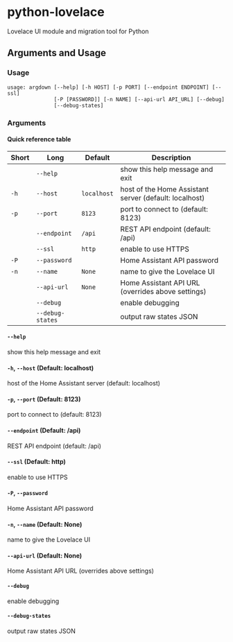 # python-lovelace
Lovelace UI module and migration tool for Python

## Arguments and Usage

### Usage

```
usage: argdown [--help] [-h HOST] [-p PORT] [--endpoint ENDPOINT] [--ssl]
               [-P [PASSWORD]] [-n NAME] [--api-url API_URL] [--debug]
               [--debug-states]
```

### Arguments

#### Quick reference table

|Short|Long            |Default    |Description                                           |
|-----|----------------|-----------|------------------------------------------------------|
|     |`--help`        |           |show this help message and exit                       |
|`-h` |`--host`        |`localhost`|host of the Home Assistant server (default: localhost)|
|`-p` |`--port`        |`8123`     |port to connect to (default: 8123)                    |
|     |`--endpoint`    |`/api`     |REST API endpoint (default: /api)                     |
|     |`--ssl`         |`http`     |enable to use HTTPS                                   |
|`-P` |`--password`    |           |Home Assistant API password                           |
|`-n` |`--name`        |`None`     |name to give the Lovelace UI                          |
|     |`--api-url`     |`None`     |Home Assistant API URL (overrides above settings)     |
|     |`--debug`       |           |enable debugging                                      |
|     |`--debug-states`|           |output raw states JSON                                |

#### `--help`
show this help message and exit

#### `-h`, `--host` (Default: localhost)
host of the Home Assistant server (default: localhost)

#### `-p`, `--port` (Default: 8123)
port to connect to (default: 8123)

#### `--endpoint` (Default: /api)
REST API endpoint (default: /api)

#### `--ssl` (Default: http)
enable to use HTTPS

#### `-P`, `--password`
Home Assistant API password

#### `-n`, `--name` (Default: None)
name to give the Lovelace UI

#### `--api-url` (Default: None)
Home Assistant API URL (overrides above settings)

#### `--debug`
enable debugging

#### `--debug-states`
output raw states JSON
